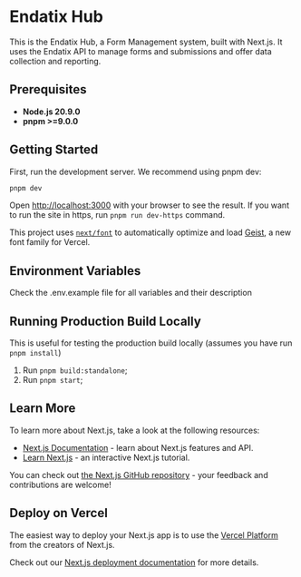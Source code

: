 # Endatix Hub
This is the Endatix Hub, a Form Management system, built with Next.js. It uses the Endatix API to manage forms and submissions and offer data collection and reporting.

## Prerequisites

- **Node.js 20.9.0**
- **pnpm >=9.0.0**

## Getting Started

First, run the development server. We recommend using pnpm dev:

```bash
pnpm dev
```

Open [http://localhost:3000](http://localhost:3000) with your browser to see the result. If you want to run the site in https, run `pnpm run dev-https` command.

This project uses [`next/font`](https://nextjs.org/docs/app/building-your-application/optimizing/fonts) to automatically optimize and load [Geist](https://vercel.com/font), a new font family for Vercel.

## Environment Variables

Check the .env.example file for all variables and their description

## Running Production Build Locally

This is useful for testing the production build locally (assumes you have run `pnpm install`)

1. Run `pnpm build:standalone`;
1. Run `pnpm start`;

## Learn More

To learn more about Next.js, take a look at the following resources:

- [Next.js Documentation](https://nextjs.org/docs) - learn about Next.js features and API.
- [Learn Next.js](https://nextjs.org/learn) - an interactive Next.js tutorial.

You can check out [the Next.js GitHub repository](https://github.com/vercel/next.js) - your feedback and contributions are welcome!

## Deploy on Vercel

The easiest way to deploy your Next.js app is to use the [Vercel Platform](https://vercel.com/new?utm_medium=default-template&filter=next.js&utm_source=create-next-app&utm_campaign=create-next-app-readme) from the creators of Next.js.

Check out our [Next.js deployment documentation](https://nextjs.org/docs/app/building-your-application/deploying) for more details.
